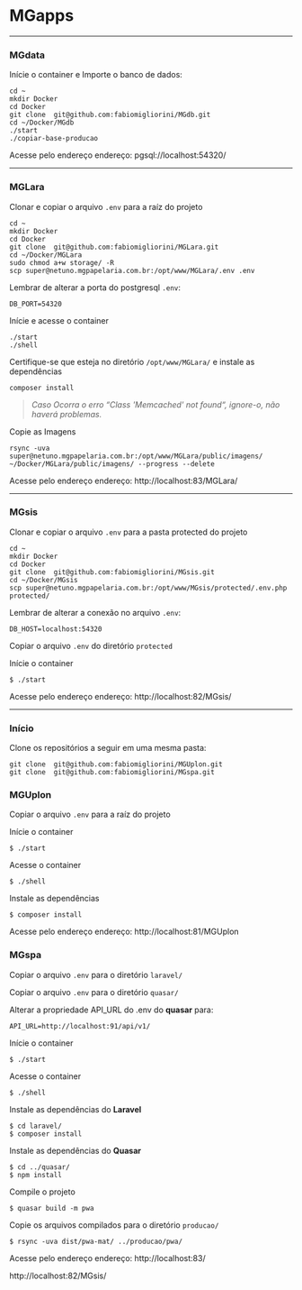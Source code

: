 
# MGapps

---

### MGdata

Inície o container e Importe o banco de dados:
```
cd ~
mkdir Docker
cd Docker
git clone  git@github.com:fabiomigliorini/MGdb.git
cd ~/Docker/MGdb
./start
./copiar-base-producao
```

Acesse pelo endereço endereço: pgsql://localhost:54320/

---

### MGLara
Clonar e copiar o arquivo `.env` para a raíz do projeto
```
cd ~
mkdir Docker
cd Docker
git clone  git@github.com:fabiomigliorini/MGLara.git
cd ~/Docker/MGLara
sudo chmod a+w storage/ -R
scp super@netuno.mgpapelaria.com.br:/opt/www/MGLara/.env .env
```
Lembrar de alterar a porta do postgresql `.env`:
```
DB_PORT=54320
```
Inície e acesse o container
```
./start
./shell
```
Certifique-se que esteja no diretório `/opt/www/MGLara/` e instale as dependências
```
composer install
```
> _Caso Ocorra o erro “Class 'Memcached' not found“, ignore-o, não haverá problemas._

Copie as Imagens

```
rsync -uva super@netuno.mgpapelaria.com.br:/opt/www/MGLara/public/imagens/ ~/Docker/MGLara/public/imagens/ --progress --delete
```

Acesse pelo endereço endereço: http://localhost:83/MGLara/


---

### MGsis

Clonar e copiar o arquivo `.env` para a pasta protected do projeto

```
cd ~
mkdir Docker
cd Docker
git clone  git@github.com:fabiomigliorini/MGsis.git
cd ~/Docker/MGsis
scp super@netuno.mgpapelaria.com.br:/opt/www/MGsis/protected/.env.php protected/
```
Lembrar de alterar a conexão no arquivo `.env`:
```
DB_HOST=localhost:54320
```

Copiar o arquivo `.env` do diretório `protected`

Inície o container
```
$ ./start
```
Acesse pelo endereço endereço: http://localhost:82/MGsis/

---


### Início

Clone os repositórios a seguir em uma mesma pasta:
```
git clone  git@github.com:fabiomigliorini/MGUplon.git
git clone  git@github.com:fabiomigliorini/MGspa.git
```




### MGUplon
Copiar o arquivo `.env` para a raíz do projeto

Inície o container
```
$ ./start
```

Acesse o container
```
$ ./shell
```

Instale as dependências
```
$ composer install
```
Acesse pelo endereço endereço: http://localhost:81/MGUplon

### MGspa
Copiar o arquivo `.env` para o diretório `laravel/`

Copiar o arquivo `.env` para o diretório `quasar/`

Alterar a propriedade API_URL do .env do **quasar** para:
```
API_URL=http://localhost:91/api/v1/
```
Inície o container
```
$ ./start
```
Acesse o container
```
$ ./shell
```
Instale as dependências do **Laravel**
```
$ cd laravel/
$ composer install
```
Instale as dependências do **Quasar**
```
$ cd ../quasar/
$ npm install
```

Compile o projeto
```
$ quasar build -m pwa
```

Copie os arquivos compilados para o diretório `producao/`
```
$ rsync -uva dist/pwa-mat/ ../producao/pwa/
```
Acesse pelo endereço endereço: http://localhost:83/


http://localhost:82/MGsis/

